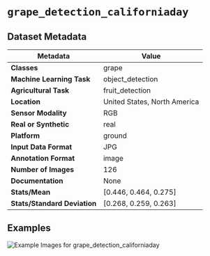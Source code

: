 
# `grape_detection_californiaday`

## Dataset Metadata

| Metadata | Value |
| --- | --- |
| **Classes** | grape |
| **Machine Learning Task** | object_detection |
| **Agricultural Task** | fruit_detection |
| **Location** | United States, North America |
| **Sensor Modality** | RGB |
| **Real or Synthetic** | real |
| **Platform** | ground |
| **Input Data Format** | JPG |
| **Annotation Format** | image |
| **Number of Images** | 126 |
| **Documentation** | None |
| **Stats/Mean** | [0.446, 0.464, 0.275] |
| **Stats/Standard Deviation** | [0.268, 0.259, 0.263] |


## Examples

![Example Images for grape_detection_californiaday](https://github.com/Project-AgML/AgML/docs/sample_images/grape_detection_californiaday_examples.png)